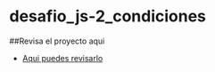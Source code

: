 # desafio_js-2_condiciones

##Revisa el proyecto aqui

- [Aqui puedes revisarlo](https://ipolloyo.github.io/desafio_js-2_condiciones/)

